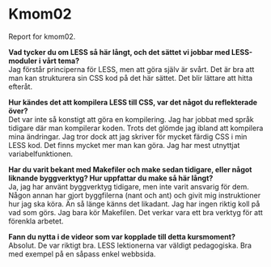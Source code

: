 Kmom02
===============================

Report for kmom02.

**Vad tycker du om LESS så här långt, och det sättet vi jobbar med LESS-moduler i vårt tema?**<br>
Jag förstår principerna för LESS, men att göra själv är svårt. Det är bra att man kan strukturera sin CSS kod på det här sättet. Det blir lättare att hitta efteråt.

**Hur kändes det att kompilera LESS till CSS, var det något du reflekterade över?**<br>
Det var inte så konstigt att göra en kompilering. Jag har jobbat med språk tidigare där man kompilerar koden. Trots det glömde jag ibland att kompilera mina ändringar. Jag tror dock att jag skriver för mycket färdig CSS i min LESS kod. Det finns mycket mer man kan göra. Jag har mest utnyttjat variabelfunktionen.

**Har du varit bekant med Makefiler och make sedan tidigare, eller något liknande byggverktyg? Hur uppfattar du make så här långt?**<br>
Ja, jag har använt byggverktyg tidigare, men inte varit ansvarig för dem. Någon annan har gjort byggfilerna (nant och ant) och givit mig instruktioner hur jag ska köra. Än så länge känns det likadant. Jag har ingen riktig koll på vad som görs. Jag bara kör Makefilen. Det verkar vara ett bra verktyg för att förenkla arbetet.

**Fann du nytta i de videor som var kopplade till detta kursmoment?**<br>
Absolut. De var riktigt bra. LESS lektionerna var väldigt pedagogiska. Bra med exempel på en såpass enkel webbsida. 

